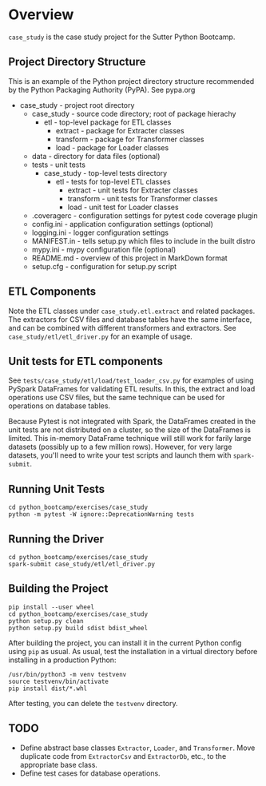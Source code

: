 # Overview

``case_study`` is the case study project for the Sutter Python Bootcamp.

## Project Directory Structure

This is an example of the Python project directory structure recommended
by the Python Packaging Authority (PyPA). See pypa.org

* case_study - project root directory
  * case_study - source code directory; root of package hierachy
    * etl - top-level package for ETL classes
      * extract - package for Extracter classes
      * transform - package for Transformer classes
      * load - package for Loader classes
  * data - directory for data files (optional)
  * tests - unit tests
    * case_study - top-level tests directory
      * etl - tests for top-level ETL classes
        * extract - unit tests for Extracter classes
        * transform - unit tests for Transformer classes
        * load - unit test for Loader classes
  * .coveragerc - configuration settings for pytest code coverage plugin
  * config.ini - application configuration settings (optional)
  * logging.ini - logger configuration settings
  * MANIFEST.in - tells setup.py which files to include in the built distro
  * mypy.ini - mypy configuration file (optional)
  * README.md - overview of this project in MarkDown format
  * setup.cfg - configuration for setup.py script

## ETL Components

Note the ETL classes under ``case_study.etl.extract`` and related packages.
The extractors for CSV files and database tables have the same interface,
and can be combined with different transformers and extractors. See 
``case_study/etl/etl_driver.py`` for an example of usage.

## Unit tests for ETL components 

See ``tests/case_study/etl/load/test_loader_csv.py`` for examples of
using PySpark DataFrames for validating ETL results. In this, the 
extract and load operations use CSV files, but the same technique 
can be used for operations on database tables. 

Because Pytest is not integrated with Spark, the DataFrames created
in the unit tests are not distributed on a cluster, so the size of the
DataFrames is limited. This in-memory DataFrame technique will still work
for farily large datasets (possibly up to a few million rows). However, 
for very large datasets, you'll need to write your test scripts and 
launch them with ``spark-submit``.

## Running Unit Tests 

```
cd python_bootcamp/exercises/case_study
python -m pytest -W ignore::DeprecationWarning tests
```

## Running the Driver

```
cd python_bootcamp/exercises/case_study
spark-submit case_study/etl/etl_driver.py
```

## Building the Project

```
pip install --user wheel
cd python_bootcamp/exercises/case_study
python setup.py clean
python setup.py build sdist bdist_wheel 
```

After building the project, you can install it in the current 
Python config using ``pip`` as usual. As usual, test the 
installation in a virtual directory before installing in a 
production Python:

```
/usr/bin/python3 -m venv testvenv
source testvenv/bin/activate
pip install dist/*.whl
```

After testing, you can delete the ``testvenv`` directory.

## TODO

* Define abstract base classes ``Extractor``, ``Loader``, and ``Transformer``. 
  Move duplicate code from ``ExtractorCsv`` and ``ExtractorDb``, etc., 
  to the appropriate base class.
* Define test cases for database operations. 
